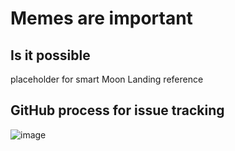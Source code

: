 # Memes are important

## Is it possible

placeholder for smart Moon Landing reference

## GitHub process for issue tracking

![image](https://user-images.githubusercontent.com/48498823/225400565-b02a8790-911a-43e0-93a7-294e123bc088.png)
